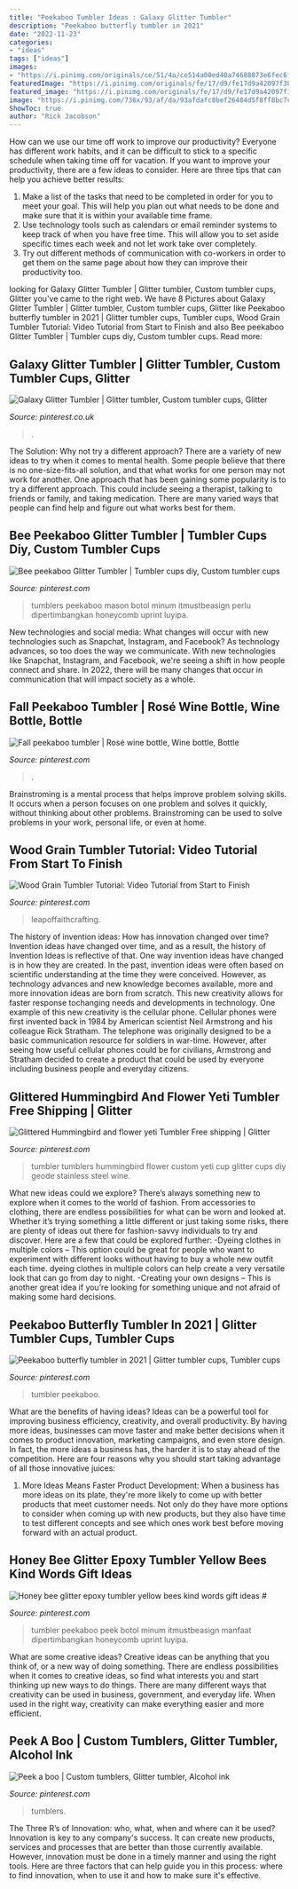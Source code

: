 ```yaml
---
title: "Peekaboo Tumbler Ideas : Galaxy Glitter Tumbler"
description: "Peekaboo butterfly tumbler in 2021"
date: "2022-11-23"
categories:
- "ideas"
tags: ["ideas"]
images:
- "https://i.pinimg.com/originals/ce/51/4a/ce514a00ed40a74688873e6fec6f26a9.jpg"
featuredImage: "https://i.pinimg.com/originals/fe/17/d9/fe17d9a42097f38748c6e13942048cbf.jpg"
featured_image: "https://i.pinimg.com/originals/fe/17/d9/fe17d9a42097f38748c6e13942048cbf.jpg"
image: "https://i.pinimg.com/736x/93/af/da/93afdafc8bef26484d5f8ff8bc7ca57c.jpg"
ShowToc: true
author: "Rick Jacobson"
---
```



How can we use our time off work to improve our productivity?
Everyone has different work habits, and it can be difficult to stick to a specific schedule when taking time off for vacation. If you want to improve your productivity, there are a few ideas to consider. Here are three tips that can help you achieve better results: 
1. Make a list of the tasks that need to be completed in order for you to meet your goal. This will help you plan out what needs to be done and make sure that it is within your available time frame. 
2. Use technology tools such as calendars or email reminder systems to keep track of when you have free time. This will allow you to set aside specific times each week and not let work take over completely. 
3. Try out different methods of communication with co-workers in order to get them on the same page about how they can improve their productivity too.

	

		
looking for Galaxy Glitter Tumbler | Glitter tumbler, Custom tumbler cups, Glitter you've came to the right web. We have 8 Pictures about Galaxy Glitter Tumbler | Glitter tumbler, Custom tumbler cups, Glitter like Peekaboo butterfly tumbler in 2021 | Glitter tumbler cups, Tumbler cups, Wood Grain Tumbler Tutorial: Video Tutorial from Start to Finish and also Bee peekaboo Glitter Tumbler | Tumbler cups diy, Custom tumbler cups. Read more:
		
    
## Galaxy Glitter Tumbler | Glitter Tumbler, Custom Tumbler Cups, Glitter

<img loading=lazy src="https://i.pinimg.com/originals/ce/51/4a/ce514a00ed40a74688873e6fec6f26a9.jpg" onerror="this.onerror=null;this.src='https://tse2.mm.bing.net/th?id=OIP.CP9AJfmWf-F6CqNIWmsCRwHaLy&amp;pid=15.1';" alt="Galaxy Glitter Tumbler | Glitter tumbler, Custom tumbler cups, Glitter">

_Source: pinterest.co.uk_

>. 

	

The Solution: Why not try a different approach?
There are a variety of new ideas to try when it comes to mental health. Some people believe that there is no one-size-fits-all solution, and that what works for one person may not work for another. One approach that has been gaining some popularity is to try a different approach. This could include seeing a therapist, talking to friends or family, and taking medication. There are many varied ways that people can find help and figure out what works best for them.

    
## Bee Peekaboo Glitter Tumbler | Tumbler Cups Diy, Custom Tumbler Cups

<img loading=lazy src="https://i.pinimg.com/736x/8e/fe/8a/8efe8a6fac1edde6280cdcde3a62f8b5.jpg" onerror="this.onerror=null;this.src='https://tse1.mm.bing.net/th?id=OIP.M8ndTTWXnGNkeUMIQ11MMwHaNd&amp;pid=15.1';" alt="Bee peekaboo Glitter Tumbler | Tumbler cups diy, Custom tumbler cups">

_Source: pinterest.com_

>tumblers peekaboo mason botol minum itmustbeasign perlu dipertimbangkan honeycomb uprint luyipa. 

	

New technologies and social media: What changes will occur with new technologies such as Snapchat, Instagram, and Facebook?
As technology advances, so too does the way we communicate. With new technologies like Snapchat, Instagram, and Facebook, we're seeing a shift in how people connect and share. In 2022, there will be many changes that occur in communication that will impact society as a whole.

    
## Fall Peekaboo Tumbler | Rosé Wine Bottle, Wine Bottle, Bottle

<img loading=lazy src="https://i.pinimg.com/736x/3e/09/8a/3e098aced72b11b9286a54a5d391ef61.jpg" onerror="this.onerror=null;this.src='https://tse2.mm.bing.net/th?id=OIP.EqYCkHag4R9L-abP9Y7UqgHaLS&amp;pid=15.1';" alt="Fall peekaboo tumbler | Rosé wine bottle, Wine bottle, Bottle">

_Source: pinterest.com_

>. 

	

Brainstroming is a mental process that helps improve problem solving skills. It occurs when a person focuses on one problem and solves it quickly, without thinking about other problems. Brainstroming can be used to solve problems in your work, personal life, or even at home.

    
## Wood Grain Tumbler Tutorial: Video Tutorial From Start To Finish

<img loading=lazy src="https://i.pinimg.com/originals/11/54/72/11547227270cc364b9e7fbbde99620c3.jpg" onerror="this.onerror=null;this.src='https://tse2.mm.bing.net/th?id=OIP.e_j1EQsmSyuXRMTOiHkmjAHaEg&amp;pid=15.1';" alt="Wood Grain Tumbler Tutorial: Video Tutorial from Start to Finish">

_Source: pinterest.com_

>leapoffaithcrafting. 

	

The history of invention ideas: How has innovation changed over time?
Invention ideas have changed over time, and as a result, the history of Invention Ideas is reflective of that. One way invention ideas have changed is in how they are created.  In the past, invention ideas were often based on scientific understanding at the time they were conceived. However, as technology advances and new knowledge becomes available, more and more innovation ideas are born from scratch. This new creativity allows for faster response tochanging needs and developments in technology.
One example of this new creativity is the cellular phone. Cellular phones were first invented back in 1984 by American scientist Neil Armstrong and his colleague Rick Stratham. The telephone was originally designed to be a basic communication resource for soldiers in war-time. However, after seeing how useful cellular phones could be for civilians, Armstrong and Stratham decided to create a product that could be used by everyone including business people and everyday citizens.

    
## Glittered Hummingbird And Flower Yeti Tumbler Free Shipping | Glitter

<img loading=lazy src="https://i.pinimg.com/736x/5a/38/cd/5a38cd99a2576ce52da07ff852a0805f.jpg" onerror="this.onerror=null;this.src='https://tse4.mm.bing.net/th?id=OIP.cwUXWJ557uqm5zbelAdG7QHaHa&amp;pid=15.1';" alt="Glittered Hummingbird and flower yeti Tumbler Free shipping | Glitter">

_Source: pinterest.com_

>tumbler tumblers hummingbird flower custom yeti cup glitter cups diy geode stainless steel wine. 

	

What new ideas could we explore?
There’s always something new to explore when it comes to the world of fashion. From accessories to clothing, there are endless possibilities for what can be worn and looked at. Whether it’s trying something a little different or just taking some risks, there are plenty of ideas out there for fashion-savvy individuals to try and discover. Here are a few that could be explored further: 
-Dyeing clothes in multiple colors – This option could be great for people who want to experiment with different looks without having to buy a whole new outfit each time. dyeing clothes in multiple colors can help create a very versatile look that can go from day to night. 
-Creating your own designs – This is another great idea if you’re looking for something unique and not afraid of making some hard decisions.

    
## Peekaboo Butterfly Tumbler In 2021 | Glitter Tumbler Cups, Tumbler Cups

<img loading=lazy src="https://i.pinimg.com/originals/83/ec/a6/83eca611f8fe98524a2190ea78d00a8b.jpg" onerror="this.onerror=null;this.src='https://tse3.mm.bing.net/th?id=OIP._oE9ArgDNTaEBSbSoET9KQHaJ4&amp;pid=15.1';" alt="Peekaboo butterfly tumbler in 2021 | Glitter tumbler cups, Tumbler cups">

_Source: pinterest.com_

>tumbler peekaboo. 

	

What are the benefits of having ideas?
Ideas can be a powerful tool for improving business efficiency, creativity, and overall productivity. By having more ideas, businesses can move faster and make better decisions when it comes to product innovation, marketing campaigns, and even store design. In fact, the more ideas a business has, the harder it is to stay ahead of the competition. Here are four reasons why you should start taking advantage of all those innovative juices:
1. More Ideas Means Faster Product Development: When a business has more ideas on its plate, they're more likely to come up with better products that meet customer needs. Not only do they have more options to consider when coming up with new products, but they also have time to test different concepts and see which ones work best before moving forward with an actual product.

    
## Honey Bee Glitter Epoxy Tumbler Yellow Bees Kind Words Gift Ideas #

<img loading=lazy src="https://i.pinimg.com/originals/fe/17/d9/fe17d9a42097f38748c6e13942048cbf.jpg" onerror="this.onerror=null;this.src='https://tse1.mm.bing.net/th?id=OIP.5qJhDfnspH_Y7x4HaYxvZgHaNd&amp;pid=15.1';" alt="Honey bee glitter epoxy tumbler yellow bees kind words gift ideas #">

_Source: pinterest.com_

>tumbler peekaboo peek botol minum itmustbeasign manfaat dipertimbangkan honeycomb uprint luyipa. 

	

What are some creative ideas?
Creative ideas can be anything that you think of, or a new way of doing something. There are endless possibilities when it comes to creative ideas, so find what interests you and start thinking up new ways to do things. There are many different ways that creativity can be used in business, government, and everyday life. When used in the right way, creativity can make everything easier and more efficient.

    
## Peek A Boo | Custom Tumblers, Glitter Tumbler, Alcohol Ink

<img loading=lazy src="https://i.pinimg.com/736x/93/af/da/93afdafc8bef26484d5f8ff8bc7ca57c.jpg" onerror="this.onerror=null;this.src='https://tse3.mm.bing.net/th?id=OIP.X50OYxh51pI6RGuzVUdgkgHaKz&amp;pid=15.1';" alt="Peek a boo | Custom tumblers, Glitter tumbler, Alcohol ink">

_Source: pinterest.com_

>tumblers. 

	

The Three R’s of Innovation: who, what, when and where can it be used?
Innovation is key to any company's success. It can create new products, services and processes that are better than those currently available. However, innovation must be done in a timely manner and using the right tools. Here are three factors that can help guide you in this process: where to find innovation, when to use it and how to make sure it's effective.

